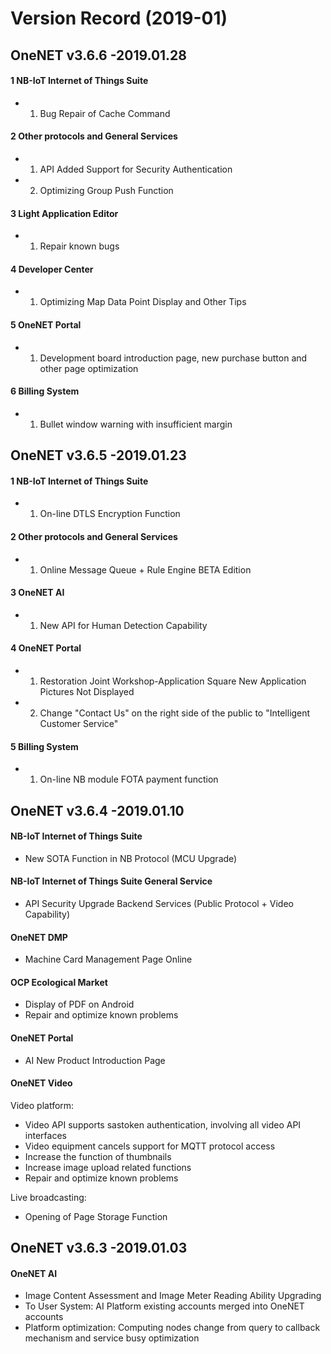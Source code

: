 # Version Record (2019-01)

## OneNET v3.6.6 -2019.01.28

#### 1 NB-IoT Internet of Things Suite

- 1. Bug Repair of Cache Command

#### 2 Other protocols and General Services

- 1. API Added Support for Security Authentication
- 2. Optimizing Group Push Function


#### 3 Light Application Editor

- 1. Repair known bugs

#### 4 Developer Center

- 1. Optimizing Map Data Point Display and Other Tips

#### 5 OneNET Portal

- 1. Development board introduction page, new purchase button and other page optimization

#### 6 Billing System

- 1. Bullet window warning with insufficient margin


## OneNET v3.6.5 -2019.01.23

#### 1 NB-IoT Internet of Things Suite

- 1. On-line DTLS Encryption Function

#### 2 Other protocols and General Services

- 1. Online Message Queue + Rule Engine BETA Edition

#### 3 OneNET AI

- 1. New API for Human Detection Capability

#### 4 OneNET Portal

- 1. Restoration Joint Workshop-Application Square New Application Pictures Not Displayed
- 2. Change "Contact Us" on the right side of the public to "Intelligent Customer Service"

#### 5 Billing System

- 1. On-line NB module FOTA payment function



## OneNET v3.6.4 -2019.01.10

#### NB-IoT Internet of Things Suite
- New SOTA Function in NB Protocol (MCU Upgrade)

#### NB-IoT Internet of Things Suite General Service
- API Security Upgrade Backend Services (Public Protocol + Video Capability)

#### OneNET DMP
- Machine Card Management Page Online

#### OCP Ecological Market
- Display of PDF on Android
- Repair and optimize known problems

#### OneNET Portal
- AI New Product Introduction Page

#### OneNET Video
Video platform:
- Video API supports sastoken authentication, involving all video API interfaces
- Video equipment cancels support for MQTT protocol access
- Increase the function of thumbnails
- Increase image upload related functions
- Repair and optimize known problems

Live broadcasting:
- Opening of Page Storage Function


## OneNET v3.6.3 -2019.01.03
#### OneNET AI
- Image Content Assessment and Image Meter Reading Ability Upgrading
- To User System: AI Platform existing accounts merged into OneNET accounts
- Platform optimization: Computing nodes change from query to callback mechanism and service busy optimization